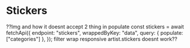 # Stickers
??Img and how it doesnt accept 2 thing in populate 
const stickers = await fetchApi({
    endpoint: "stickers",
    wrappedByKey: "data",
    query: { populate: ["categories"] },
});
filter wrap responsive
artist.stickers doesnt work??